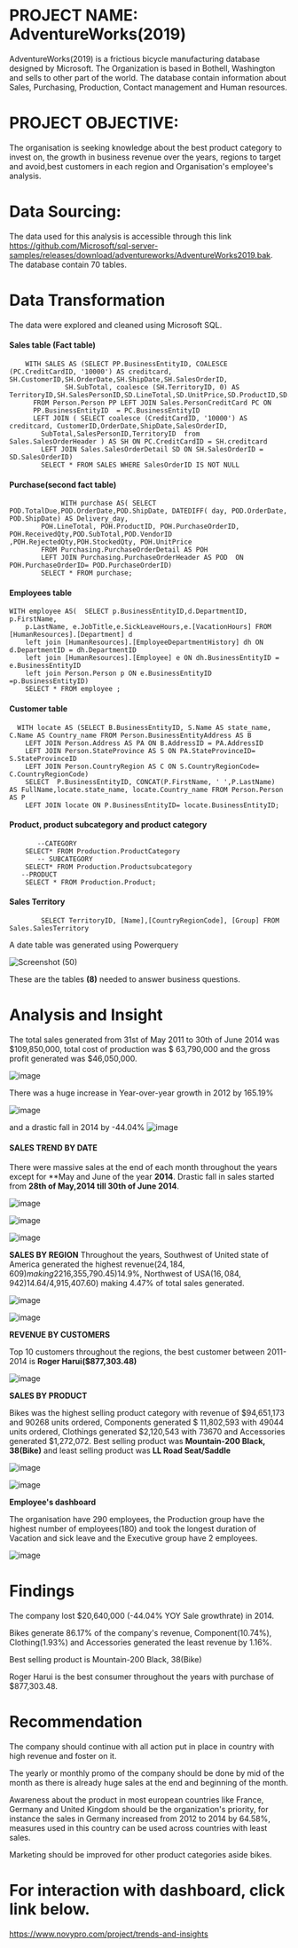 # PROJECT NAME: AdventureWorks(2019)
AdventureWorks(2019) is a frictious bicycle manufacturing database designed by Microsoft. The Organization is based in Bothell, Washington and sells to other part of the world. The database contain information about Sales, Purchasing, Production, Contact management and Human resources.


# PROJECT OBJECTIVE: 
The organisation is seeking knowledge about the best product category to invest on, the growth in business revenue over the years, regions to target and avoid,best customers in each region and Organisation's employee's analysis.

# Data Sourcing: 
The data used for this analysis is accessible through this link https://github.com/Microsoft/sql-server-samples/releases/download/adventureworks/AdventureWorks2019.bak.
The database contain 70 tables.

# Data Transformation
The data were explored and cleaned  using Microsoft SQL. 
#### Sales table (Fact table)
        WITH SALES AS (SELECT PP.BusinessEntityID, COALESCE (PC.CreditCardID, '10000') AS creditcard, SH.CustomerID,SH.OrderDate,SH.ShipDate,SH.SalesOrderID,
              	  SH.SubTotal, coalesce (SH.TerritoryID, 0) AS   TerritoryID,SH.SalesPersonID,SD.LineTotal,SD.UnitPrice,SD.ProductID,SD.OrderQty,SD.UnitPriceDiscount
		  FROM Person.Person PP LEFT JOIN Sales.PersonCreditCard PC ON 
		  PP.BusinessEntityID  = PC.BusinessEntityID 
		  LEFT JOIN ( SELECT coalesce (CreditCardID, '10000') AS creditcard, CustomerID,OrderDate,ShipDate,SalesOrderID,
			SubTotal,SalesPersonID,TerritoryID  from Sales.SalesOrderHeader ) AS SH ON PC.CreditCardID = SH.creditcard 
			LEFT JOIN Sales.SalesOrderDetail SD ON SH.SalesOrderID = SD.SalesOrderID)
			SELECT * FROM SALES WHERE SalesOrderID IS NOT NULL
#### Purchase(second fact table)
                 WITH purchase AS( SELECT POD.TotalDue,POD.OrderDate,POD.ShipDate, DATEDIFF( day, POD.OrderDate, POD.ShipDate) AS Delivery_day,
			POH.LineTotal, POH.ProductID, POH.PurchaseOrderID, POH.ReceivedQty,POD.SubTotal,POD.VendorID ,POH.RejectedQty,POH.StockedQty, POH.UnitPrice
			FROM Purchasing.PurchaseOrderDetail AS POH
			LEFT JOIN Purchasing.PurchaseOrderHeader AS POD  ON POH.PurchaseOrderID= POD.PurchaseOrderID)
			SELECT * FROM purchase;
#### Employees table

	WITH employee AS(  SELECT p.BusinessEntityID,d.DepartmentID, p.FirstName,
		p.LastName, e.JobTitle,e.SickLeaveHours,e.[VacationHours] FROM [HumanResources].[Department] d
		left join [HumanResources].[EmployeeDepartmentHistory] dh ON d.DepartmentID = dh.DepartmentID
		left join [HumanResources].[Employee] e ON dh.BusinessEntityID = e.BusinessEntityID
		left join Person.Person p ON e.BusinessEntityID =p.BusinessEntityID)
		SELECT * FROM employee ;
#### Customer table

      WITH locate AS (SELECT B.BusinessEntityID, S.Name AS state_name, C.Name AS Country_name FROM Person.BusinessEntityAddress AS B
		LEFT JOIN Person.Address AS PA ON B.AddressID = PA.AddressID
		LEFT JOIN Person.StateProvince AS S ON PA.StateProvinceID= S.StateProvinceID
		LEFT JOIN Person.CountryRegion AS C ON S.CountryRegionCode= C.CountryRegionCode)
		SELECT  P.BusinessEntityID, CONCAT(P.FirstName, ' ',P.LastName)  AS FullName,locate.state_name, locate.Country_name FROM Person.Person AS P
		LEFT JOIN locate ON P.BusinessEntityID= locate.BusinessEntityID;
#### Product, product subcategory and product category

           --CATEGORY
		SELECT* FROM Production.ProductCategory
           -- SUBCATEGORY
		SELECT* FROM Production.Productsubcategory
	   --PRODUCT
		SELECT * FROM Production.Product;
		
#### Sales Territory

			SELECT TerritoryID, [Name],[CountryRegionCode], [Group] FROM Sales.SalesTerritory
			
A date table was generated using Powerquery

![Screenshot (50)](https://user-images.githubusercontent.com/109418747/184531083-5476c83d-fec0-4bb9-a1fd-f42f594ad214.png)

These are the tables **(8)** needed to answer business questions.

# Analysis and Insight

The total sales generated from 31st of May 2011 to 30th of June 2014 was $109,850,000, total cost of production was $ 63,790,000 and the gross profit generated was $46,050,000.
 
 ![image](https://user-images.githubusercontent.com/109418747/184532543-c1fa36c3-9ae9-42ae-8baf-dc928bb294f5.png)
 
 There was a huge increase in Year-over-year growth in 2012 by 165.19%
 
 
 ![image](https://user-images.githubusercontent.com/109418747/184533221-403e4e92-123d-4023-86b9-080ddb0ad790.png)
 
 
 and a drastic fall in 2014 by -44.04%
 ![image](https://user-images.githubusercontent.com/109418747/184533107-92b924ff-825d-428d-b0f3-3893bc5f1815.png)


#### SALES TREND BY DATE

There were massive sales at the end of each month throughout the years except for **May and June of the year **2014**. Drastic fall in sales started from **28th of May,2014 till  30th of June 2014**.

![image](https://user-images.githubusercontent.com/109418747/184536887-541e880b-24d8-454e-936b-4d4bfd5e0a8c.png)


![image](https://user-images.githubusercontent.com/109418747/184536925-eed06f58-41ba-4377-a4b0-4b2a236607af.png)


![image](https://user-images.githubusercontent.com/109418747/184536953-53ccc1f1-4ad3-404d-aaed-6927521b26a6.png)


**SALES BY REGION**
Throughout the years, Southwest of United state of America generated the highest revenue($24,184,609) making 22% of the revenue, Canada($16,355,790.45)14.9%, Northwest of USA($16,084,942)14.64/% and the least revenue was generated in Germany($4,915,407.60) making 4.47% of total sales generated.


![image](https://user-images.githubusercontent.com/109418747/184537765-99cf3811-bd73-4aeb-9b4f-8e70fe015bdf.png)

![image](https://user-images.githubusercontent.com/109418747/184537789-314fa7df-570c-4f2a-be6a-e2b15305f56f.png)


**REVENUE BY CUSTOMERS**

 Top 10 customers throughout the regions, the best customer between 2011-2014 is **Roger Harui($877,303.48)**
 
 ![image](https://user-images.githubusercontent.com/109418747/184540249-d76602e6-bcb7-485f-92e0-302b457e5b5d.png)
 
 
 **SALES BY PRODUCT**
 
 Bikes was the highest selling product category with revenue of $94,651,173 and 90268 units ordered, Components generated $ 11,802,593 with 49044 units ordered,  Clothings generated $2,120,543 with 73670 and Accessories generated $1,272,072. Best selling product was **Mountain-200 Black, 38(Bike)** and least selling product was **LL Road Seat/Saddle**
 
 
 ![image](https://user-images.githubusercontent.com/109418747/184541446-6f5a301e-590f-43dc-b38c-129fbfdfeff3.png)
 
 ![image](https://user-images.githubusercontent.com/109418747/184541824-edeb8fe1-ac11-4504-bb58-41907acd8346.png)
 
 
**Employee's dashboard**

The organisation have 290 employees, the Production group have the highest number of employees(180) and took the longest duration of Vacation and sick leave and the Executive group have 2 employees.


![image](https://user-images.githubusercontent.com/109418747/184542273-13547359-0abc-409b-a1a8-280c7d420be0.png)

# Findings 
The company lost $20,640,000 (-44.04% YOY Sale growthrate) in 2014.

Bikes generate 86.17% of the company's revenue, Component(10.74%), Clothing(1.93%) and Accessories generated the least revenue by 1.16%.

Best selling product is Mountain-200 Black, 38(Bike)

Roger Harui is the best consumer throughout the years with purchase of $877,303.48.


# Recommendation
The company should continue with all action put in place in country with high revenue and foster on it.

The yearly or monthly promo of the company should be done by mid of the month as there is already huge sales at the end and beginning of the month.

Awareness about the product in most european countries like France, Germany and United Kingdom should be the organization's priority, for instance the sales in Germany increased from 2012 to 2014 by 64.58%, measures used in this country can be used across countries with least sales.

Marketing should be improved for other product categories aside bikes.

# For interaction with dashboard, click link below.
https://www.novypro.com/project/trends-and-insights



